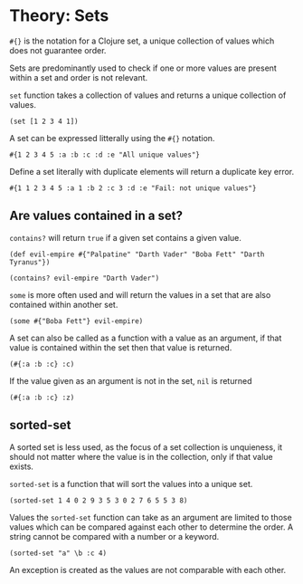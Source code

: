 # Theory: Sets
`#{}` is the notation for a Clojure set, a unique collection of values which does not guarantee order.

Sets are predominantly used to check if one or more values are present within a set and order is not relevant.

`set` function takes a collection of values and returns a unique collection of values.

```eval-clojure
(set [1 2 3 4 1])
```

A set can be expressed litterally using the `#{}` notation.

```eval-clojure
#{1 2 3 4 5 :a :b :c :d :e "All unique values"}
```

Define a set literally with duplicate elements will return a duplicate key error.

```eval-clojure
#{1 1 2 3 4 5 :a 1 :b 2 :c 3 :d :e "Fail: not unique values"}
```


## Are values contained in a set?
`contains?` will return `true` if a given set contains a given value.

```eval-clojure
(def evil-empire #{"Palpatine" "Darth Vader" "Boba Fett" "Darth Tyranus"})

(contains? evil-empire "Darth Vader")
```

`some` is more often used and will return the values in a set that are also contained within another set.

```eval-clojure
(some #{"Boba Fett"} evil-empire)
```


A set can also be called as a function with a value as an argument, if that value is contained within the set then that value is returned.
```eval-clojure
(#{:a :b :c} :c)
```

If the value given as an argument is not in the set, `nil` is returned
```eval-clojure
(#{:a :b :c} :z)
```



## sorted-set
A sorted set is less used, as the focus of a set collection is unquieness, it should not matter where the value is in the collection, only if that value exists.

`sorted-set` is a function that will sort the values into a unique set.

```eval-clojure
(sorted-set 1 4 0 2 9 3 5 3 0 2 7 6 5 5 3 8)
```

Values the `sorted-set` function can take as an argument are limited to those values which can be compared against each other to determine the order.  A string cannot be compared with a number or a keyword.

```eval-clojure
(sorted-set "a" \b :c 4)
```

An exception is created as the values are not comparable with each other.
